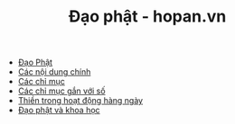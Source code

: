 ﻿---
title: Đạo phật - hopan.vn
---

- [Đạo Phật](dao_phat.md)
- [Các nội dung chính](noi_dung_chinh.md)
- [Các chỉ mục](khai_niem/chi_muc.md)
- [Các chỉ mục gắn với số](khai_niem_so/khai_niem_so.md)
- [Thiền trong hoạt động hàng ngày](thien_hang_ngay/danh_muc_thien.md)
- [Đạo phật và khoa học](dao_phat_va_khoa_hoc/index.md)